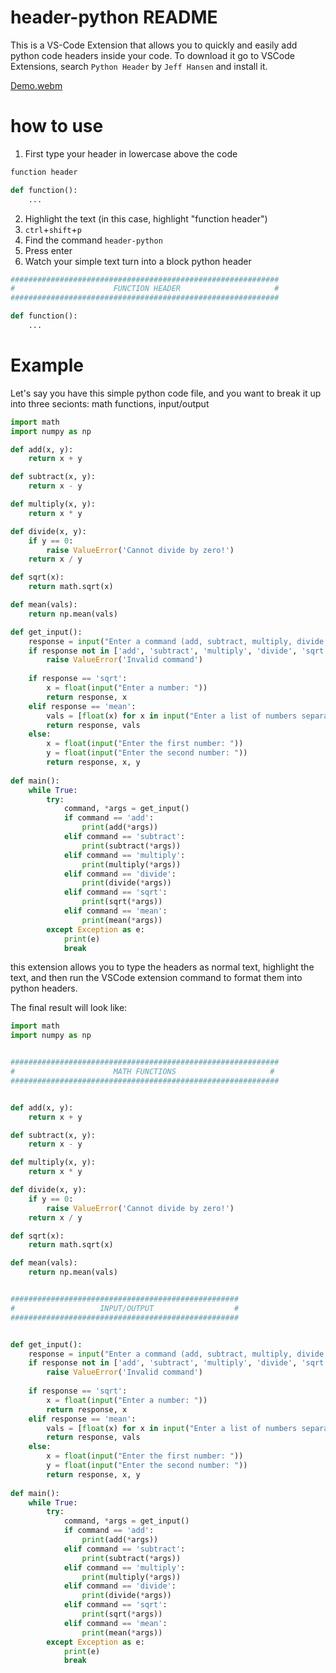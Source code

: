 # header-python README

This is a VS-Code Extension that allows you to quickly and easily add python code headers inside your code. To download it go to VSCode Extensions, search `Python Header` by `Jeff Hansen` and install it.

[Demo.webm](https://github.com/jeffxhansen/python-header/assets/62043475/821f578d-36b9-4898-88b7-1730da6646b3)

# how to use

1. First type your header in lowercase above the code
```Python
function header

def function():
    ...
```
2. Highlight the text (in this case, highlight "function header")
3. `ctrl`+`shift`+`p`
4. Find the command `header-python`
5. Press enter
6. Watch your simple text turn into a block python header
```Python
############################################################
#                      FUNCTION HEADER                     #
############################################################

def function():
    ...
```

# Example

Let's say you have this simple python code file, and you want to break it up into three secionts: math functions, input/output
```Python
import math
import numpy as np

def add(x, y):
    return x + y

def subtract(x, y):
    return x - y

def multiply(x, y):
    return x * y

def divide(x, y):
    if y == 0:
        raise ValueError('Cannot divide by zero!')
    return x / y

def sqrt(x):
    return math.sqrt(x)

def mean(vals):
    return np.mean(vals)

def get_input():
    response = input("Enter a command (add, subtract, multiply, divide, sqrt, mean): ")
    if response not in ['add', 'subtract', 'multiply', 'divide', 'sqrt', 'mean']:
        raise ValueError('Invalid command')
    
    if response == 'sqrt':
        x = float(input("Enter a number: "))
        return response, x
    elif response == 'mean':
        vals = [float(x) for x in input("Enter a list of numbers separated by spaces: ").split()]
        return response, vals
    else:
        x = float(input("Enter the first number: "))
        y = float(input("Enter the second number: "))
        return response, x, y
    
def main():
    while True:
        try:
            command, *args = get_input()
            if command == 'add':
                print(add(*args))
            elif command == 'subtract':
                print(subtract(*args))
            elif command == 'multiply':
                print(multiply(*args))
            elif command == 'divide':
                print(divide(*args))
            elif command == 'sqrt':
                print(sqrt(*args))
            elif command == 'mean':
                print(mean(*args))
        except Exception as e:
            print(e)
            break
```
this extension allows you to type the headers as normal text, highlight the text, and then run the VSCode extension command to format them into python headers.

The final result will look like:
```Python
import math
import numpy as np


############################################################
#                      MATH FUNCTIONS                     #
############################################################


def add(x, y):
    return x + y

def subtract(x, y):
    return x - y

def multiply(x, y):
    return x * y

def divide(x, y):
    if y == 0:
        raise ValueError('Cannot divide by zero!')
    return x / y

def sqrt(x):
    return math.sqrt(x)

def mean(vals):
    return np.mean(vals)


###################################################
#                   INPUT/OUTPUT                  #
###################################################


def get_input():
    response = input("Enter a command (add, subtract, multiply, divide, sqrt, mean): ")
    if response not in ['add', 'subtract', 'multiply', 'divide', 'sqrt', 'mean']:
        raise ValueError('Invalid command')
    
    if response == 'sqrt':
        x = float(input("Enter a number: "))
        return response, x
    elif response == 'mean':
        vals = [float(x) for x in input("Enter a list of numbers separated by spaces: ").split()]
        return response, vals
    else:
        x = float(input("Enter the first number: "))
        y = float(input("Enter the second number: "))
        return response, x, y
    
def main():
    while True:
        try:
            command, *args = get_input()
            if command == 'add':
                print(add(*args))
            elif command == 'subtract':
                print(subtract(*args))
            elif command == 'multiply':
                print(multiply(*args))
            elif command == 'divide':
                print(divide(*args))
            elif command == 'sqrt':
                print(sqrt(*args))
            elif command == 'mean':
                print(mean(*args))
        except Exception as e:
            print(e)
            break
```
